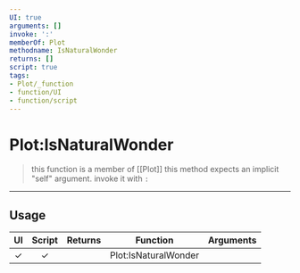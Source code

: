 ```yaml
---
UI: true
arguments: []
invoke: ':'
memberOf: Plot
methodname: IsNaturalWonder
returns: []
script: true
tags:
- Plot/_function
- function/UI
- function/script
---
```

# Plot:IsNaturalWonder
> this function is a member of [[Plot]]
> this method expects an implicit "self" argument. invoke it with `:`
-----
## Usage
|  UI | Script | Returns | Function | Arguments |
|:---:|:------:|-------:|:--------:|:---------|
|✓|✓||Plot:IsNaturalWonder||
